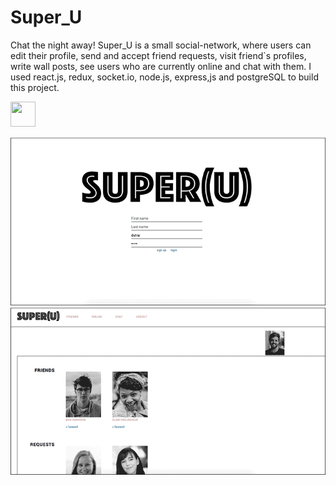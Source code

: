 # Super_U
Chat the night away! Super_U is a  small social-network, where users can edit their profile, send and accept friend requests, visit friend`s profiles, write wall posts, see users who are currently online and chat with them. I used react.js, redux, socket.io, node.js, express,js and postgreSQL to build this project.

<img src="/tree/lilli/movies/super.gif" width="40" height="40" />


![alt text](https://github.com/BOZ2323/Super_U/blob/lilli/pics/start.png)
![alt text](https://github.com/BOZ2323/Super_U/blob/lilli/pics/friends.png)
